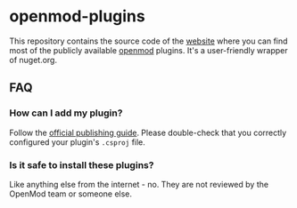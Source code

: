 # openmod-plugins

This repository contains the source code of the [website](https://cyberandrii.github.io/openmod-plugins/) where you can find most of the publicly available [openmod](https://github.com/openmod/openmod) plugins.
It's a user-friendly wrapper of nuget.org.

## FAQ

### How can I add my plugin?

Follow the [official publishing guide](https://openmod.github.io/openmod-docs/devdoc/guides/publishing.html).
Please double-check that you correctly configured your plugin's `.csproj` file.

### Is it safe to install these plugins?

Like anything else from the internet - no. They are not reviewed by the OpenMod team or someone else.
